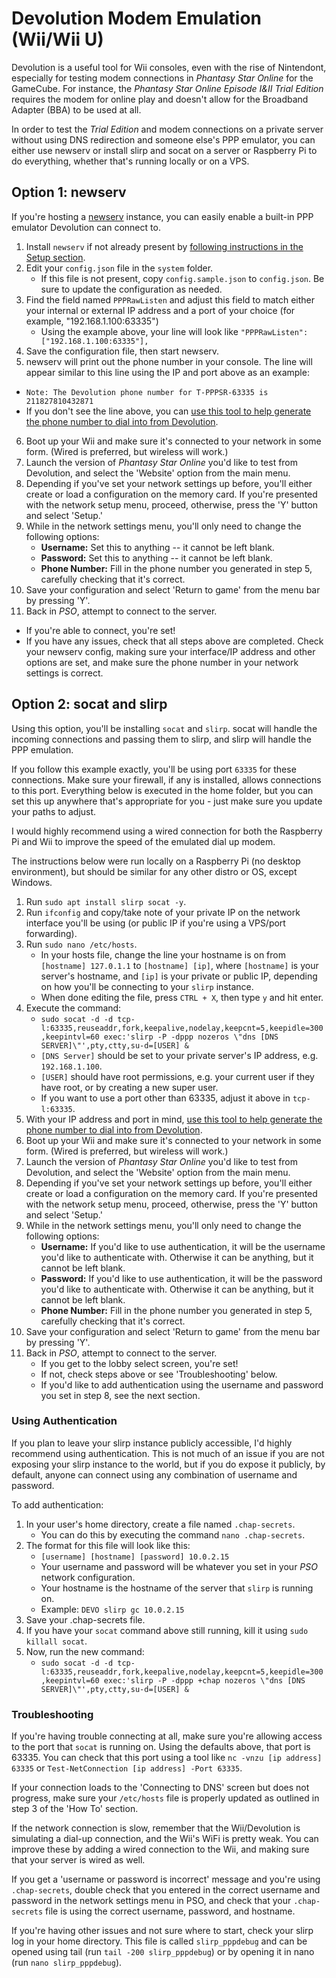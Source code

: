 # Devolution Modem Emulation (Wii/Wii U)
Devolution is a useful tool for Wii consoles, even with the rise of Nintendont, especially for testing modem connections in _Phantasy Star Online_ for the GameCube. For instance, the _Phantasy Star Online Episode I&II Trial Edition_ requires the modem for online play and doesn't allow for the Broadband Adapter (BBA) to be used at all.

In order to test the _Trial Edition_ and modem connections on a private server without using DNS redirection and someone else's PPP emulator, you can either use newserv or install slirp and socat on a server or Raspberry Pi to do everything, whether that's running locally or on a VPS.

## Option 1: newserv
If you're hosting a [newserv](https://github.com/fuzziqersoftware/newserv) instance, you can easily enable a built-in PPP emulator Devolution can connect to.

1. Install `newserv` if not already present by [following instructions in the Setup section](https://github.com/fuzziqersoftware/newserv?tab=readme-ov-file#setup).
2. Edit your `config.json` file in the `system` folder.
   * If this file is not present, copy `config.sample.json` to `config.json`. Be sure to update the configuration as needed.
3. Find the field named `PPPRawListen` and adjust this field to match either your internal or external IP address and a port of your choice (for example, "192.168.1.100:63335")
   * Using the example above, your line will look like `"PPPRawListen": ["192.168.1.100:63335"],`
4. Save the configuration file, then start newserv.
5. newserv will print out the phone number in your console. The line will appear similar to this line using the IP and port above as an example:
  * `Note: The Devolution phone number for T-PPPSR-63335 is 211827810432871`
  * If you don't see the line above, you can [use this tool to help generate the phone number to dial into from Devolution](https://shiftadeband.github.io/Devolution-Modem-Emulation-Guide/phone-number-generator.html).
6. Boot up your Wii and make sure it's connected to your network in some form. (Wired is preferred, but wireless will work.)
7. Launch the version of _Phantasy Star Online_ you'd like to test from Devolution, and select the 'Website' option from the main menu.
8. Depending if you've set your network settings up before, you'll either create or load a configuration on the memory card. If you're presented with the network setup menu, proceed, otherwise, press the 'Y' button and select 'Setup.'
9. While in the network settings menu, you'll only need to change the following options:
    * **Username:** Set this to anything -- it cannot be left blank.
    * **Password:** Set this to anything -- it cannot be left blank.
    * **Phone Number:** Fill in the phone number you generated in step 5, carefully checking that it's correct.
10. Save your configuration and select 'Return to game' from the menu bar by pressing 'Y'.
11. Back in _PSO_, attempt to connect to the server.
  * If you're able to connect, you're set!
  * If you have any issues, check that all steps above are completed. Check your newserv config, making sure your interface/IP address and other options are set, and make sure the phone number in your network settings is correct.

## Option 2: socat and slirp
Using this option, you'll be installing `socat` and `slirp`. socat will handle the incoming connections and passing them to slirp, and slirp will handle the PPP emulation.

If you follow this example exactly, you'll be using port `63335` for these connections. Make sure your firewall, if any is installed, allows connections to this port. Everything below is executed in the home folder, but you can set this up anywhere that's appropriate for you - just make sure you update your paths to adjust.

I would highly recommend using a wired connection for both the Raspberry Pi and Wii to improve the speed of the emulated dial up modem.

The instructions below were run locally on a Raspberry Pi (no desktop environment), but should be similar for any other distro or OS, except Windows.

1. Run `sudo apt install slirp socat -y`.
2. Run `ifconfig` and copy/take note of your private IP on the network interface you'll be using (or public IP if you're using a VPS/port forwarding).
3. Run `sudo nano /etc/hosts`.
    * In your hosts file, change the line your hostname is on from `[hostname] 127.0.1.1` to `[hostname] [ip]`, where `[hostname]` is your server's hostname, and `[ip]` is your private or public IP, depending on how you'll be connecting to your `slirp` instance.
    * When done editing the file, press `CTRL + X`, then type `y` and hit enter.
4. Execute the command:
    * `sudo socat -d -d tcp-l:63335,reuseaddr,fork,keepalive,nodelay,keepcnt=5,keepidle=300,keepintvl=60 exec:'slirp -P -dppp nozeros \"dns [DNS SERVER]\"',pty,ctty,su-d=[USER] &`
    * `[DNS Server]` should be set to your private server's IP address, e.g. `192.168.1.100`.
    * `[USER]` should have root permissions, e.g. your current user if they have root, or by creating a new super user.
    * If you want to use a port other than 63335, adjust it above in `tcp-l:63335`.
5. With your IP address and port in mind, [use this tool to help generate the phone number to dial into from Devolution](https://shiftadeband.github.io/Devolution-Modem-Emulation-Guide/phone-number-generator.html).
6. Boot up your Wii and make sure it's connected to your network in some form. (Wired is preferred, but wireless will work.)
7. Launch the version of _Phantasy Star Online_ you'd like to test from Devolution, and select the 'Website' option from the main menu.
8. Depending if you've set your network settings up before, you'll either create or load a configuration on the memory card. If you're presented with the network setup menu, proceed, otherwise, press the 'Y' button and select 'Setup.'
9. While in the network settings menu, you'll only need to change the following options:
    * **Username:** If you'd like to use authentication, it will be the username you'd like to authenticate with. Otherwise it can be anything, but it cannot be left blank.
    * **Password:** If you'd like to use authentication, it will be the password you'd like to authenticate with. Otherwise it can be anything, but it cannot be left blank.
    * **Phone Number:** Fill in the phone number you generated in step 5, carefully checking that it's correct.
10. Save your configuration and select 'Return to game' from the menu bar by pressing 'Y'.
11. Back in _PSO_, attempt to connect to the server. 
    * If you get to the lobby select screen, you're set! 
    * If not, check steps above or see 'Troubleshooting' below.
    * If you'd like to add authentication using the username and password you set in step 8, see the next section.

### Using Authentication
If you plan to leave your slirp instance publicly accessible, I'd highly recommend using authentication. This is not much of an issue if you are not exposing your slirp instance to the world, but if you do expose it publicly, by default, anyone can connect using any combination of username and password. 

To add authentication:

1. In your user's home directory, create a file named `.chap-secrets`.
    * You can do this by executing the command `nano .chap-secrets`.
2. The format for this file will look like this:
    * `[username] [hostname] [password] 10.0.2.15`
    * Your username and password will be whatever you set in your _PSO_ network configuration.
    * Your hostname is the hostname of the server that `slirp` is running on.
    * Example: `DEVO slirp gc 10.0.2.15`
3. Save your .chap-secrets file.
4. If you have your `socat` command above still running, kill it using `sudo killall socat`.
5. Now, run the new command:
    * `sudo socat -d -d tcp-l:63335,reuseaddr,fork,keepalive,nodelay,keepcnt=5,keepidle=300,keepintvl=60 exec:'slirp -P -dppp +chap nozeros \"dns [DNS SERVER]\"',pty,ctty,su-d=[USER] &`

### Troubleshooting
If you're having trouble connecting at all, make sure you're allowing access to the port that `socat` is running on. Using the defaults above, that port is 63335. You can check that this port using a tool like `nc -vnzu [ip address] 63335` or `Test-NetConnection [ip address] -Port 63335`.

If your connection loads to the 'Connecting to DNS' screen but does not progress, make sure your `/etc/hosts` file is properly updated as outlined in step 3 of the 'How To' section.

If the network connection is slow, remember that the Wii/Devolution is simulating a dial-up connection, and the Wii's WiFi is pretty weak. You can improve these by adding a wired connection to the Wii, and making sure that your server is wired as well.

If you get a 'username or password is incorrect' message and you're using `.chap-secrets`, double check that you entered in the correct username and password in the network settings menu in PSO, and check that your `.chap-secrets` file is using the correct username, password, and hostname.

If you're having other issues and not sure where to start, check your slirp log in your home directory. This file is called `slirp_pppdebug` and can be opened using tail (run `tail -200 slirp_pppdebug`) or by opening it in nano (run `nano slirp_pppdebug`).
